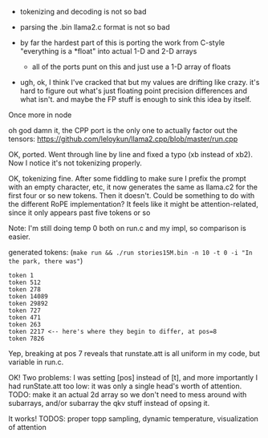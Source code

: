 - tokenizing and decoding is not so bad
- parsing the .bin llama2.c format is not so bad

- by far the hardest part of this is porting the work from C-style "everything is a *float" into actual 1-D and 2-D arrays
    - all of the ports punt on this and just use a 1-D array of floats

- ugh, ok, I think I've cracked that but my values are drifting like crazy. it's hard to figure out what's just floating point precision differences and what isn't. and maybe the FP stuff is enough to sink this idea by itself. 

Once more in node


oh god damn it, the CPP port is the only one to actually factor out the tensors: https://github.com/leloykun/llama2.cpp/blob/master/run.cpp

OK, ported. Went through line by line and fixed a typo (xb instead of xb2). Now I notice it's not tokenizing properly.

OK, tokenizing fine. After some fiddling to make sure I prefix the prompt with an empty character, etc, it now generates the same as llama.c2 for the first four or so new tokens. Then it doesn't. Could be something to do with the different RoPE implementation? It feels like it might be attention-related, since it only appears past five tokens or so

Note: I'm still doing temp 0 both on run.c and my impl, so comparison is easier.

generated tokens:
(`make run && ./run stories15M.bin -n 10 -t 0 -i "In the park, there was"`)
```
token 1
token 512
token 278
token 14089
token 29892
token 727
token 471
token 263
token 2217 <-- here's where they begin to differ, at pos=8
token 7826
```

Yep, breaking at pos 7 reveals that runstate.att is all uniform in my code, but variable in run.c.

OK! Two problems: I was setting [pos] instead of [t], and more importantly I had runState.att too low: it was only a single head's worth of attention. TODO: make it an actual 2d array so we don't need to mess around with subarrays, and/or subarray the qkv stuff instead of opsing it.

It works! TODOS: proper topp sampling, dynamic temperature, visualization of attention